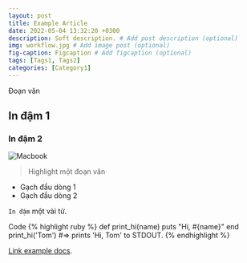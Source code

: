 ```yaml
---
layout: post
title: Example Article
date: 2022-05-04 13:32:20 +0300
description: Soft description. # Add post description (optional)
img: workflow.jpg # Add image post (optional)
fig-caption: Figcaption # Add figcaption (optional)
tags: [Tags1, Tags2]
categories: [Category1]
---
```

Đoạn văn

## In đậm 1
### In đậm 2

![Macbook]({{site.baseurl}}/assets/img/mac.jpg)

>Highlight một đoạn văn

* Gạch đầu dòng 1
* Gạch đầu dòng 2

`In đậm` một vài từ.

Code
{% highlight ruby %}
def print_hi(name)
  puts "Hi, #{name}"
end
print_hi('Tom')
#=> prints 'Hi, Tom' to STDOUT.
{% endhighlight %}

[Link example docs][link-example-docs].

[link-example-docs]: https://github.com/huypva/huypva.github.io
